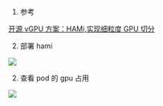 1. 参考

[开源 vGPU 方案：HAMi,实现细粒度 GPU 切分](https://mp.weixin.qq.com/s?__biz=Mzk0NzE5OTQyOQ==&mid=2247487108&idx=1&sn=6d0dbed2ba87faa39f02c980d5718839&chksm=c37bc22ef40c4b385d7d68118a3e75e85d3ef92a1819b5b5f1e1a8c11ffb3fc9ac8ecdb256da&scene=21#wechat_redirect)

2. 部署 hami

![](https://cdn.nlark.com/yuque/0/2025/png/2639475/1736130662602-fd85abba-56d1-4b10-aaec-5312129f196f.png)

2. 查看 pod 的 gpu 占用

![](https://cdn.nlark.com/yuque/0/2025/png/2639475/1736130702263-d246e00e-af49-4501-a15f-1fa920191a30.png)

